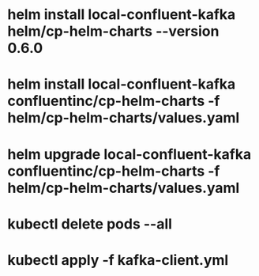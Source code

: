 # helm install local-confluent-kafka helm/cp-helm-charts --version 0.6.0

# helm install local-confluent-kafka confluentinc/cp-helm-charts -f helm/cp-helm-charts/values.yaml
# helm upgrade local-confluent-kafka confluentinc/cp-helm-charts -f helm/cp-helm-charts/values.yaml

# kubectl delete pods --all

# kubectl apply -f kafka-client.yml
